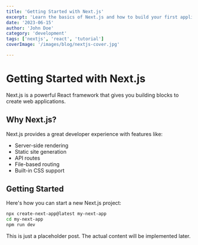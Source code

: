 ```yaml
---
title: 'Getting Started with Next.js'
excerpt: 'Learn the basics of Next.js and how to build your first application'
date: '2023-06-15'
author: 'John Doe'
category: 'development'
tags: ['nextjs', 'react', 'tutorial']
coverImage: '/images/blog/nextjs-cover.jpg'

---
```


# Getting Started with Next.js

Next.js is a powerful React framework that gives you building blocks to create web applications.

## Why Next.js?

Next.js provides a great developer experience with features like:

- Server-side rendering
- Static site generation
- API routes
- File-based routing
- Built-in CSS support

## Getting Started

Here's how you can start a new Next.js project:

```bash
npx create-next-app@latest my-next-app
cd my-next-app
npm run dev
```

This is just a placeholder post. The actual content will be implemented later. 